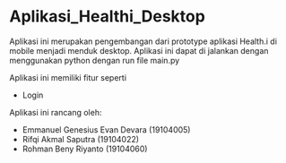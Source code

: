 # Aplikasi_Healthi_Desktop
Aplikasi ini merupakan pengembangan dari prototype aplikasi Health.i di mobile menjadi menduk desktop. Aplikasi ini dapat di jalankan dengan menggunakan python dengan run file main.py

Aplikasi ini memiliki fitur seperti
 - Login


Aplikasi ini rancang oleh:
- Emmanuel Genesius Evan Devara (19104005)
- Rifqi Akmal Saputra           (19104022)
- Rohman Beny Riyanto           (19104060)

